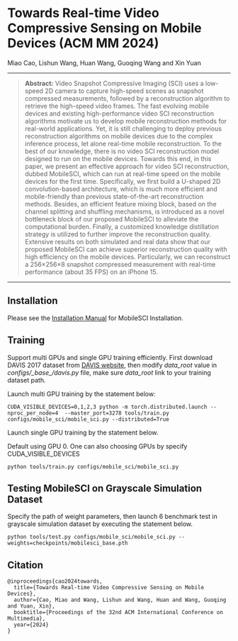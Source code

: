 # Towards Real-time Video Compressive Sensing on Mobile Devices (ACM MM 2024)
Miao Cao, Lishun Wang, Huan Wang, Guoqing Wang and Xin Yuan

<hr />

> **Abstract:** Video Snapshot Compressive Imaging (SCI) uses a low-speed 2D camera to capture high-speed scenes as snapshot compressed measurements, followed by a reconstruction algorithm to retrieve the high-speed video frames. The fast evolving mobile devices and existing high-performance video SCI reconstruction algorithms
motivate us to develop mobile reconstruction methods for real-world applications. Yet, it is still challenging to deploy previous reconstruction algorithms on mobile devices due to the complex inference process, let alone real-time mobile reconstruction. To the best of our knowledge, there is no video SCI reconstruction model designed to run on the mobile devices. Towards this end, in this paper, we present an effective approach for video SCI reconstruction, dubbed MobileSCI, which can run at real-time speed on the mobile devices for the first time. Specifically, we first build a U-shaped 2D convolution-based architecture, which is much more efficient and mobile-friendly than previous state-of-the-art reconstruction methods. Besides, an efficient feature mixing block, based on the channel splitting and shuffling mechanisms, is introduced as
a novel bottleneck block of our proposed MobileSCI to alleviate the computational burden. Finally, a customized knowledge distillation strategy is utilized to further improve the reconstruction quality. Extensive results on both simulated and real data show that our proposed MobileSCI can achieve superior reconstruction quality with high efficiency on the mobile devices. Particularly, we can reconstruct a 256×256×8 snapshot compressed measurement with real-time performance (about 35 FPS) on an iPhone 15.
<hr />

## Installation
Please see the [Installation Manual](docs/install.md) for MobileSCI Installation. 

## Training 
Support multi GPUs and single GPU training efficiently. First download DAVIS 2017 dataset from [DAVIS website](https://davischallenge.org/), then modify *data_root* value in *configs/\_base_/davis.py* file, make sure *data_root* link to your training dataset path.

Launch multi GPU training by the statement below:

```
CUDA_VISIBLE_DEVICES=0,1,2,3 python -m torch.distributed.launch --nproc_per_node=4  --master_port=3278 tools/train.py configs/mobile_sci/mobile_sci.py --distributed=True
```

Launch single GPU training by the statement below.

Default using GPU 0. One can also choosing GPUs by specify CUDA_VISIBLE_DEVICES

```
python tools/train.py configs/mobile_sci/mobile_sci.py 
```

## Testing MobileSCI on Grayscale Simulation Dataset 
Specify the path of weight parameters, then launch 6 benchmark test in grayscale simulation dataset by executing the statement below.

```
python tools/test.py configs/mobile_sci/mobile_sci.py --weights=checkpoints/mobilesci_base.pth
```

## Citation

```
@inproceedings{cao2024towards,
  title={Towards Real-time Video Compressive Sensing on Mobile Devices},
  author={Cao, Miao and Wang, Lishun and Wang, Huan and Wang, Guoqing and Yuan, Xin},
  booktitle={Proceedings of the 32nd ACM International Conference on Multimedia},
  year={2024}
}
```
